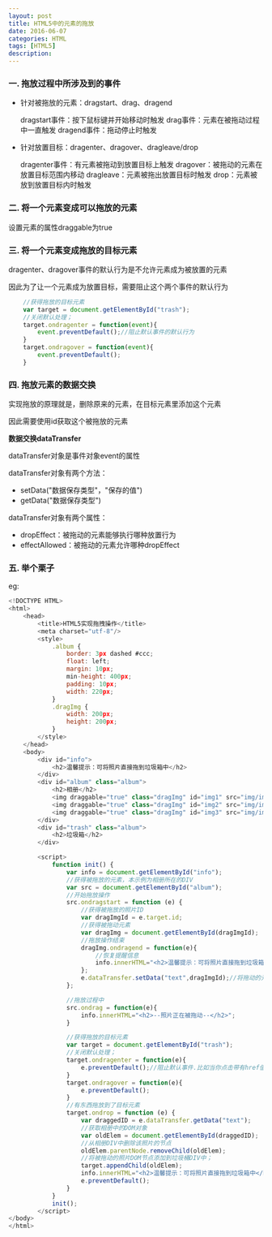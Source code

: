 ```yaml
---
layout: post
title: HTML5中的元素的拖放
date: 2016-06-07
categories: HTML
tags: [HTML5]
description: 
---
```


### 一. 拖放过程中所涉及到的事件

- 针对被拖放的元素：dragstart、drag、dragend

	dragstart事件：按下鼠标键并开始移动时触发
	drag事件：元素在被拖动过程中一直触发
	dragend事件：拖动停止时触发

- 针对放置目标：dragenter、dragover、dragleave/drop

	dragenter事件：有元素被拖动到放置目标上触发
	dragover：被拖动的元素在放置目标范围内移动
	dragleave：元素被拖出放置目标时触发
	drop：元素被放到放置目标内时触发

### 二. 将一个元素变成可以拖放的元素

设置元素的属性draggable为true

### 三. 将一个元素变成拖放的目标元素

dragenter、dragover事件的默认行为是不允许元素成为被放置的元素

因此为了让一个元素成为放置目标，需要阻止这个两个事件的默认行为

```js
    //获得拖放的目标元素
	var target = document.getElementById("trash");
	//关闭默认处理；
	target.ondragenter = function(event){
		event.preventDefault();//阻止默认事件的默认行为
	}
	target.ondragover = function(event){
		event.preventDefault(); 
	}
```

### 四. 拖放元素的数据交换

实现拖放的原理就是，删除原来的元素，在目标元素里添加这个元素

因此需要使用id获取这个被拖放的元素

**数据交换dataTransfer**

dataTransfer对象是事件对象event的属性

dataTransfer对象有两个方法：

- setData("数据保存类型"，"保存的值")
- getData("数据保存类型")

dataTransfer对象有两个属性：

- dropEffect：被拖动的元素能够执行哪种放置行为
- effectAllowed：被拖动的元素允许哪种dropEffect

### 五. 举个栗子

eg:

```js
<!DOCTYPE HTML>
<html>
	<head>
		<title>HTML5实现拖拽操作</title>
		<meta charset="utf-8"/>
		<style>
			.album {
				border: 3px dashed #ccc;
				float: left;
				margin: 10px;
				min-height: 400px;
				padding: 10px;
				width: 220px;
			}
			.dragImg {
				width: 200px;
				height: 200px;
			}
		</style>
	</head>
	<body>
		<div id="info">
			<h2>温馨提示：可将照片直接拖到垃圾箱中</h2>
		</div>
		<div id="album" class="album">
			<h2>相册</h2>
			<img draggable="true" class="dragImg" id="img1" src="img/img1.jpg" />
			<img draggable="true" class="dragImg" id="img2" src="img/img1.jpg" />
			<img draggable="true" class="dragImg" id="img3" src="img/img1.jpg" />
		</div>
		<div id="trash" class="album">
			<h2>垃圾箱</h2>
		</div>

		<script>
			function init() {
				var info = document.getElementById("info");
				//获得被拖放的元素，本示例为相册所在的DIV
				var src = document.getElementById("album");
				//开始拖放操作
				src.ondragstart = function (e) {
					//获得被拖放的照片ID
					var dragImgId = e.target.id;
					//获得被拖动元素
					var dragImg = document.getElementById(dragImgId);
					//拖放操作结束
					dragImg.ondragend = function(e){
						//恢复提醒信息
						info.innerHTML="<h2>温馨提示：可将照片直接拖到垃圾箱中</h2>";
					};
					e.dataTransfer.setData("text",dragImgId);//将拖动的元素的id保存下来
				};

				//拖放过程中
				src.ondrag = function(e){ 
					info.innerHTML="<h2>--照片正在被拖动--</h2>";
				}

				//获得拖放的目标元素
				var target = document.getElementById("trash");
				//关闭默认处理；
				target.ondragenter = function(e){
					e.preventDefault();//阻止默认事件.比如当你点击带有href值的a标签时,元素响应click事件后,还会发生页面跳转.如果加上这个方法(属性)后,浏览器只会响应click事件,不会发生跳转.
				}
				target.ondragover = function(e){
					e.preventDefault(); 
				}
				//有东西拖放到了目标元素
				target.ondrop = function (e) {
					var draggedID = e.dataTransfer.getData("text");
					//获取相册中的DOM对象
					var oldElem = document.getElementById(draggedID);
					//从相册DIV中删除该照片的节点
					oldElem.parentNode.removeChild(oldElem);
					//将被拖动的照片DOM节点添加到垃圾桶DIV中；
					target.appendChild(oldElem);
					info.innerHTML="<h2>温馨提示：可将照片直接拖到垃圾箱中</h2>";
					e.preventDefault();
				}
			}
			init();
		</script>
</body>
</html>
```